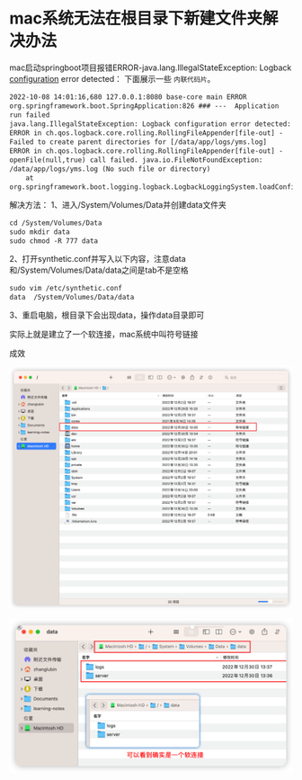# mac系统无法在根目录下新建文件夹解决办法

mac启动springboot项目报错ERROR-java.lang.IllegalStateException: Logback [configuration](https://so.csdn.net/so/search?q=configuration&spm=1001.2101.3001.7020) error detected：
下面展示一些 `内联代码片`。

```log
2022-10-08 14:01:16,680 127.0.0.1:8080 base-core main ERROR org.springframework.boot.SpringApplication:826 ### ---  Application run failed
java.lang.IllegalStateException: Logback configuration error detected:
ERROR in ch.qos.logback.core.rolling.RollingFileAppender[file-out] - Failed to create parent directories for [/data/app/logs/yms.log]
ERROR in ch.qos.logback.core.rolling.RollingFileAppender[file-out] - openFile(null,true) call failed. java.io.FileNotFoundException: /data/app/logs/yms.log (No such file or directory)
	at org.springframework.boot.logging.logback.LogbackLoggingSystem.loadConfiguration(LogbackLoggingSystem.java:169)
```

解决方法：
1、进入/System/Volumes/Data并创建data文件夹

```shell
cd /System/Volumes/Data
sudo mkdir data
sudo chmod -R 777 data
```

2、打开synthetic.conf并写入以下内容，注意data和/System/Volumes/Data/data之间是tab不是空格

```shell
sudo vim /etc/synthetic.conf
data  /System/Volumes/Data/data
```

3、重启电脑，根目录下会出现data，操作data目录即可

实际上就是建立了一个软连接，mac系统中叫符号链接

成效

![image-20221230134136329](image/image-20221230134136329.png)

![image-20221230134247945](image/image-20221230134247945.png)